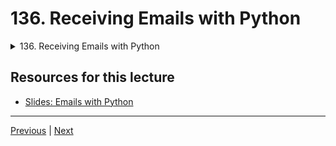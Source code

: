 # 136. Receiving Emails with Python

<details>
  <summary> 136. Receiving Emails with Python </summary>

-   [Notebook: 01-Overview-of-Received-Emails.ipynb](https://github.com/Pierian-Data/Complete-Python-3-Bootcamp/blob/master/16-Emailing-with-Python/01-Overview-of-Received-Emails.ipynb)

-   [Codebase: 01_Received_Emails.py](../../../codebase/python-camp/16-Emailing-with-Python/01_Received_Emails.py)

</details> 

## Resources for this lecture

-   [Slides: Emails with Python](https://docs.google.com/presentation/d/1U9mPbojTlGz3DDO02CfhOX-rk6Wt7pmEhS9V12UFXe0/edit#slide=id.g2586a91ea0_0_95)



---

[Previous](./135_Sending-Emails-with-Python.md) | [Next](./137_Final-Capstone-Project.md)